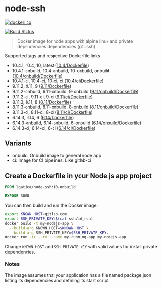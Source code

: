 # node-ssh

[![dockeri.co](http://dockeri.co/image/lgatica/node-ssh)](https://hub.docker.com/r/lgatica/node-ssh/)

[![Build Status](https://travis-ci.org/lgaticaq/node-ssh.svg?branch=master)](https://travis-ci.org/lgaticaq/node-ssh)

> Docker image for node apps with alpine linux and private dependencies dependencies (git+ssh)

Supported tags and respective Dockerfile links

* 10.4.1, 10.4, 10, latest ([10.4/Dockerfile](https://github.com/lgaticaq/node-ssh/blob/master/10.4.1/Dockerfile))
* 10.4.1-onbuild, 10.4-onbuild, 10-onbuild, onbuild ([10.4/onbuild/Dockerfile](https://github.com/lgaticaq/node-ssh/blob/master/10.4.1/onbuild/Dockerfile))
* 10.4.1-ci, 10.4-ci, 10-ci, ci ([10.4/ci/Dockerfile](https://github.com/lgaticaq/node-ssh/blob/master/10.4.1/ci/Dockerfile))
* 9.11.2, 9.11, 9 ([9.11/Dockerfile](https://github.com/lgaticaq/node-ssh/blob/master/9.11.2/Dockerfile))
* 9.11.2-onbuild, 9.11-onbuild, 9-onbuild ([9.11/onbuild/Dockerfile](https://github.com/lgaticaq/node-ssh/blob/master/9.11.2/onbuild/Dockerfile))
* 9.11.2-ci, 9.11-ci, 9-ci ([9.11/ci/Dockerfile](https://github.com/lgaticaq/node-ssh/blob/master/9.11.2/ci/Dockerfile))
* 8.11.3, 8.11, 8 ([8.11/Dockerfile](https://github.com/lgaticaq/node-ssh/blob/master/8.11.3/Dockerfile))
* 8.11.3-onbuild, 8.11-onbuild, 8-onbuild ([8.11/onbuild/Dockerfile](https://github.com/lgaticaq/node-ssh/blob/master/8.11.3/onbuild/Dockerfile))
* 8.11.3-ci, 8.11-ci, 8-ci ([8.11/ci/Dockerfile](https://github.com/lgaticaq/node-ssh/blob/master/8.11.3/ci/Dockerfile))
* 6.14.3, 6.14, 6 ([6.14/Dockerfile](https://github.com/lgaticaq/node-ssh/blob/master/6.14.3/Dockerfile))
* 6.14.3-onbuild, 6.14-onbuild, 6-onbuild ([6.14/onbuild/Dockerfile](https://github.com/lgaticaq/node-ssh/blob/master/6.14.3/onbuild/Dockerfile))
* 6.14.3-ci, 6.14-ci, 6-ci ([6.14/ci/Dockerfile](https://github.com/lgaticaq/node-ssh/blob/master/6.14.3/ci/Dockerfile))

## Variants

* onbuild: Onbuild image to general node app
* ci: Image for CI pipelines. Like gitlab-ci

## Create a Dockerfile in your Node.js app project

```dockerfile
FROM lgatica/node-ssh:10-onbuild

EXPOSE 3000
```

You can then build and run the Docker image:

```bash
export KNOWN_HOST=gitlab.com
export SSH_PRIVATE_KEY=$(cat ssh/id_rsa)
docker build -t my-nodejs-app \
  --build-arg KNOWN_HOST=$KNOWN_HOST \
  --build-arg SSH_PRIVATE_KEY=$SSH_PRIVATE_KEY.
docker run -it --rm --name my-running-app my-nodejs-app
```

Change `KNOWN_HOST` and `SSH_PRIVATE_KEY` with valid values for install private dependencies.

### Notes

The image assumes that your application has a file named package.json listing its dependencies and defining its start script.
